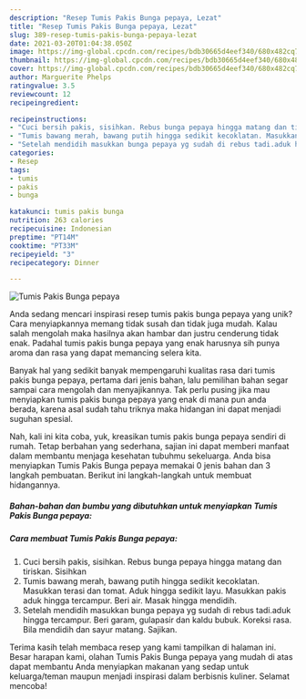 ```yaml
---
description: "Resep Tumis Pakis Bunga pepaya, Lezat"
title: "Resep Tumis Pakis Bunga pepaya, Lezat"
slug: 389-resep-tumis-pakis-bunga-pepaya-lezat
date: 2021-03-20T01:04:38.050Z
image: https://img-global.cpcdn.com/recipes/bdb30665d4eef340/680x482cq70/tumis-pakis-bunga-pepaya-foto-resep-utama.jpg
thumbnail: https://img-global.cpcdn.com/recipes/bdb30665d4eef340/680x482cq70/tumis-pakis-bunga-pepaya-foto-resep-utama.jpg
cover: https://img-global.cpcdn.com/recipes/bdb30665d4eef340/680x482cq70/tumis-pakis-bunga-pepaya-foto-resep-utama.jpg
author: Marguerite Phelps
ratingvalue: 3.5
reviewcount: 12
recipeingredient:

recipeinstructions:
- "Cuci bersih pakis, sisihkan. Rebus bunga pepaya hingga matang dan tiriskan. Sisihkan"
- "Tumis bawang merah, bawang putih hingga sedikit kecoklatan. Masukkan terasi dan tomat. Aduk hingga sedikit layu. Masukkan pakis aduk hingga tercampur. Beri air. Masak hingga mendidih."
- "Setelah mendidih masukkan bunga pepaya yg sudah di rebus tadi.aduk hingga tercampur. Beri garam, gulapasir dan kaldu bubuk. Koreksi rasa. Bila mendidih dan sayur matang. Sajikan."
categories:
- Resep
tags:
- tumis
- pakis
- bunga

katakunci: tumis pakis bunga 
nutrition: 263 calories
recipecuisine: Indonesian
preptime: "PT14M"
cooktime: "PT33M"
recipeyield: "3"
recipecategory: Dinner

---
```



![Tumis Pakis Bunga pepaya](https://img-global.cpcdn.com/recipes/bdb30665d4eef340/680x482cq70/tumis-pakis-bunga-pepaya-foto-resep-utama.jpg)

Anda sedang mencari inspirasi resep tumis pakis bunga pepaya yang unik? Cara menyiapkannya memang tidak susah dan tidak juga mudah. Kalau salah mengolah maka hasilnya akan hambar dan justru cenderung tidak enak. Padahal tumis pakis bunga pepaya yang enak harusnya sih punya aroma dan rasa yang dapat memancing selera kita.



Banyak hal yang sedikit banyak mempengaruhi kualitas rasa dari tumis pakis bunga pepaya, pertama dari jenis bahan, lalu pemilihan bahan segar sampai cara mengolah dan menyajikannya. Tak perlu pusing jika mau menyiapkan tumis pakis bunga pepaya yang enak di mana pun anda berada, karena asal sudah tahu triknya maka hidangan ini dapat menjadi suguhan spesial.


Nah, kali ini kita coba, yuk, kreasikan tumis pakis bunga pepaya sendiri di rumah. Tetap berbahan yang sederhana, sajian ini dapat memberi manfaat dalam membantu menjaga kesehatan tubuhmu sekeluarga. Anda bisa menyiapkan Tumis Pakis Bunga pepaya memakai 0 jenis bahan dan 3 langkah pembuatan. Berikut ini langkah-langkah untuk membuat hidangannya.

<!--inarticleads1-->

##### Bahan-bahan dan bumbu yang dibutuhkan untuk menyiapkan Tumis Pakis Bunga pepaya:





<!--inarticleads2-->

##### Cara membuat Tumis Pakis Bunga pepaya:

1. Cuci bersih pakis, sisihkan. Rebus bunga pepaya hingga matang dan tiriskan. Sisihkan
1. Tumis bawang merah, bawang putih hingga sedikit kecoklatan. Masukkan terasi dan tomat. Aduk hingga sedikit layu. Masukkan pakis aduk hingga tercampur. Beri air. Masak hingga mendidih.
1. Setelah mendidih masukkan bunga pepaya yg sudah di rebus tadi.aduk hingga tercampur. Beri garam, gulapasir dan kaldu bubuk. Koreksi rasa. Bila mendidih dan sayur matang. Sajikan.




Terima kasih telah membaca resep yang kami tampilkan di halaman ini. Besar harapan kami, olahan Tumis Pakis Bunga pepaya yang mudah di atas dapat membantu Anda menyiapkan makanan yang sedap untuk keluarga/teman maupun menjadi inspirasi dalam berbisnis kuliner. Selamat mencoba!
